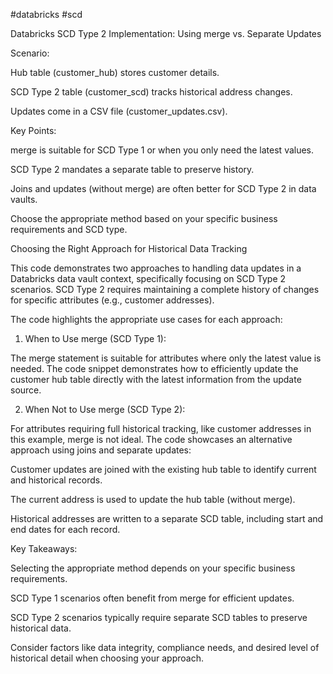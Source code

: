 #databricks #scd 

Databricks SCD Type 2 Implementation: Using merge vs. Separate Updates

Scenario:

Hub table (customer_hub) stores customer details.

SCD Type 2 table (customer_scd) tracks historical address changes.

Updates come in a CSV file (customer_updates.csv).



Key Points:

merge is suitable for SCD Type 1 or when you only need the latest values.

SCD Type 2 mandates a separate table to preserve history.

Joins and updates (without merge) are often better for SCD Type 2 in data vaults.

Choose the appropriate method based on your specific business requirements and SCD type.



Choosing the Right Approach for Historical Data Tracking



This code demonstrates two approaches to handling data updates in a Databricks data vault context, specifically focusing on SCD Type 2 scenarios. SCD Type 2 requires maintaining a complete history of changes for specific attributes (e.g., customer addresses).



The code highlights the appropriate use cases for each approach:



1. When to Use merge (SCD Type 1):

The merge statement is suitable for attributes where only the latest value is needed. The code snippet demonstrates how to efficiently update the customer hub table directly with the latest information from the update source.



2. When Not to Use merge (SCD Type 2):

For attributes requiring full historical tracking, like customer addresses in this example, merge is not ideal. The code showcases an alternative approach using joins and separate updates:

Customer updates are joined with the existing hub table to identify current and historical records.



The current address is used to update the hub table (without merge).

Historical addresses are written to a separate SCD table, including start and end dates for each record.



Key Takeaways:

Selecting the appropriate method depends on your specific business requirements.



SCD Type 1 scenarios often benefit from merge for efficient updates.

SCD Type 2 scenarios typically require separate SCD tables to preserve historical data.



Consider factors like data integrity, compliance needs, and desired level of historical detail when choosing your approach.

